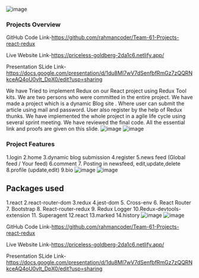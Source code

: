 ![image](https://user-images.githubusercontent.com/58332260/148094902-32467f83-717d-4b26-8682-f37ddaec4808.png)


### Projects Overview
GitHub Code Link-https://github.com/rahmancoder/Team-61-Projects-react-redux

Live Website Link-https://priceless-goldberg-2da1c6.netlify.app/

Presentation SLide Link-https://docs.google.com/presentation/d/1du8MI7wV7dSenfbfRmGz7zQQRNkceAQ4oU0vIt_DpX0/edit?usp=sharing

We have Tried to implement Redux on our React project using Redux Tool kits. We are two persons who were committed in the entire project. We have made a project which is a dynamic Blog site . Where user can submit the article using mail and password. User also register by the help of Redux thunks. We have implemented the whole project in a agile life cycle using several sprint meeting. We have reviewed the final code. All the essential link and proofs are given on this slide.
![image](https://user-images.githubusercontent.com/58332260/148094044-1346d7bc-bd43-4756-b97b-4178a7083a7b.png)
![image](https://user-images.githubusercontent.com/58332260/148094074-85bc8506-6918-4582-9aa5-2ca8abd1b4a7.png)

### Project Features
1.login
2.home
3.dynamic blog submission
4.register
5.news feed (Global feed / Your feed)
6.comment
7. Posting in newsfeed, edit,update,delete
8.profile (update,edit)
9.bio
![image](https://user-images.githubusercontent.com/58332260/148094122-7521012c-4418-4156-89e0-57434ce5633c.png)
![image](https://user-images.githubusercontent.com/58332260/148094148-b4f0662b-0656-433b-aac0-5652243b7dbd.png)


## Packages used
1.react
2.react-router-dom
3.redux
4.jest-dom
5. Cross-env
6. React Router
7. Bootstrap
8. React-router-redux
9. Redux Logger
10.Redux-devtools-extension
11. Superagent
12.react
13.marked
14.history
![image](https://user-images.githubusercontent.com/58332260/148094202-e193871f-a618-44c7-b92f-ee0d6b2e8881.png)
![image](https://user-images.githubusercontent.com/58332260/148094249-73b1fb5a-f2c7-489d-a595-9e21624e8e48.png)



GitHub Code Link-https://github.com/rahmancoder/Team-61-Projects-react-redux

Live Website Link-https://priceless-goldberg-2da1c6.netlify.app/

Presentation SLide Link-https://docs.google.com/presentation/d/1du8MI7wV7dSenfbfRmGz7zQQRNkceAQ4oU0vIt_DpX0/edit?usp=sharing
